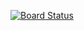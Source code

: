 [![Board Status](https://dev.azure.com/Centrica-Digital/397b726e-d681-4540-9db1-26424a26c426/54c48448-ee90-4423-b671-1cb3f3791517/_apis/work/boardbadge/5f245d99-66d3-463e-9615-727828147650?columnOptions=1)](https://dev.azure.com/Centrica-Digital/397b726e-d681-4540-9db1-26424a26c426/_boards/board/t/54c48448-ee90-4423-b671-1cb3f3791517/Microsoft.RequirementCategory/)

